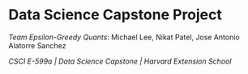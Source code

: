 # Data Science Capstone Project

*Team Epsilon-Greedy Quants*: Michael Lee, Nikat Patel, Jose Antonio Alatorre Sanchez

*CSCI E-599a | Data Science Capstone | Harvard Extension School*  